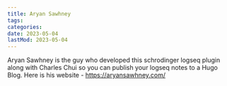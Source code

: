 ```yaml
---
title: Aryan Sawhney
tags:
categories:
date: 2023-05-04
lastMod: 2023-05-04
---
```

Aryan Sawhney is the guy who developed this schrodinger logseq plugin along with Charles Chui so you can publish your logseq notes to a Hugo Blog. Here is his website - https://aryansawhney.com/


